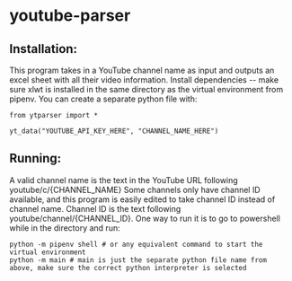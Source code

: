 # youtube-parser
## Installation:
This program takes in a YouTube channel name as input and outputs an excel sheet with all their video information.
Install dependencies -- make sure xlwt is installed in the same directory as the virtual environment from pipenv.
You can create a separate python file with:
```shell
from ytparser import *

yt_data("YOUTUBE_API_KEY_HERE", "CHANNEL_NAME_HERE")

```

## Running:
A valid channel name is the text in the YouTube URL following youtube/c/{CHANNEL_NAME}
Some channels only have channel ID available, and this program is easily edited to take channel ID instead of channel name.
Channel ID is the text following youtube/channel/{CHANNEL_ID}.
One way to run it is to go to powershell while in the directory and run:

```shell
python -m pipenv shell # or any equivalent command to start the virtual environment
python -m main # main is just the separate python file name from above, make sure the correct python interpreter is selected
```

